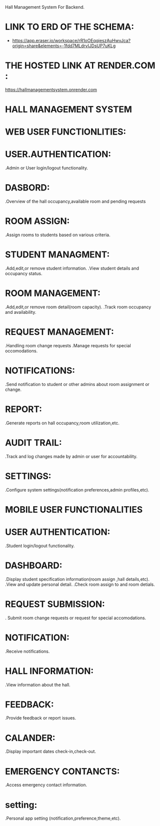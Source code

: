 Hall Management System For Backend.
# LINK TO ERD OF THE SCHEMA:
- https://app.eraser.io/workspace/rR1oOEqqieszAuHwvJca?origin=share&elements=-1fdd7MLdrvIJDsUP7uKLg

# THE HOSTED LINK AT RENDER.COM :
 https://hallmanagementsystem.onrender.com
 
# HALL MANAGEMENT SYSTEM
# WEB USER FUNCTIONLITIES:

# USER.AUTHENTICATION: 
.Admin or User login/logout functionality.
# DASBORD:
.Overview of the hall occupancy,available room and pending requests
# ROOM ASSIGN:
.Assign rooms to students based on various criteria.
# STUDENT MANAGMENT:
.Add,edit,or remove student information.
.View student details and occupancy status.
# ROOM MANAGEMENT:
.Add,edit,or remove room detail(room capacity).
.Track room occupancy and availability.
# REQUEST MANAGEMENT:
.Handling room change requests
.Manage requests for special occomodations.
# NOTIFICATIONS:
.Send notification to student or other admins about room assignment or change.
# REPORT:
.Generate reports on hall occupancy,room utilization,etc.
# AUDIT TRAIL:
.Track and log changes made by admin or user for accountability.
# SETTINGS:
.Configure system settings(notification preferences,admin profiles,etc).

# MOBILE USER FUNCTIONALITIES
# USER AUTHENTICATION:
.Student login/logout functionality.
# DASHBOARD:
.Display student specification information(room assign ,hall details,etc).
.View and update personal detail.
.Check room assign to and room detials.
# REQUEST SUBMISSION:
. Submit room change requests or request for special accomodations.
# NOTIFICATION:
.Receive notifications.
# HALL INFORMATION:
.View information about the hall.
# FEEDBACK:
.Provide feedback or report issues.
# CALANDER:
.Display important dates check-in,check-out.
# EMERGENCY CONTANCTS:
.Access emergency contact information.
# setting:
.Personal app setting (notification,preference,theme,etc).
